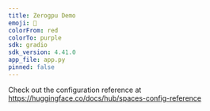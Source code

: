 ```yaml
---
title: Zerogpu Demo
emoji: 🏃
colorFrom: red
colorTo: purple
sdk: gradio
sdk_version: 4.41.0
app_file: app.py
pinned: false
---
```


Check out the configuration reference at https://huggingface.co/docs/hub/spaces-config-reference
